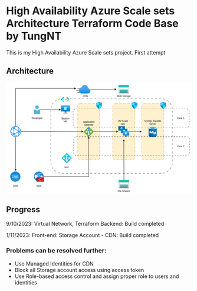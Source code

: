 # High Availability Azure Scale sets Architecture Terraform Code Base by TungNT

This is my High Availability Azure Scale sets project. First attempt

## Architecture

![Alt text](HA-VM-Architecture.png)

## Progress

9/10/2023: Virtual Network, Terraform Backend: Build completed

1/11/2023: Front-end: Storage Account - CDN: Build completed 

### Problems can be resolved further:
+ Use Managed Identities for CDN
+ Block all Storage account access using access token
+ Use Role-based access control and assign proper role to users and identities